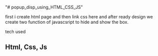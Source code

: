"# popup_disp_using_HTML_CSS_JS" 

first i create html page
and then link css here
and after ready design we create two function of javascsript to hide and show the box.

tech used <h2>Html, Css, Js</h2>
